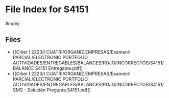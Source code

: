# File Index for S4151
#index

## Files

- [[Ciber I 2223/I CUATRI/ORGANIZ.EMPRESAS/Examen/I PARCIAL/ELECTRONIC PORTFOLIO ACTIVIDADES/ENTREGABLES/BALANCES/ROJO/INCORRECTOS/S4151/BALANCE S4151 Entregable.pdf]]
- [[Ciber I 2223/I CUATRI/ORGANIZ.EMPRESAS/Examen/I PARCIAL/ELECTRONIC PORTFOLIO ACTIVIDADES/ENTREGABLES/BALANCES/ROJO/INCORRECTOS/S4151/SMS - Solución Pregunta S4151.pdf]]
